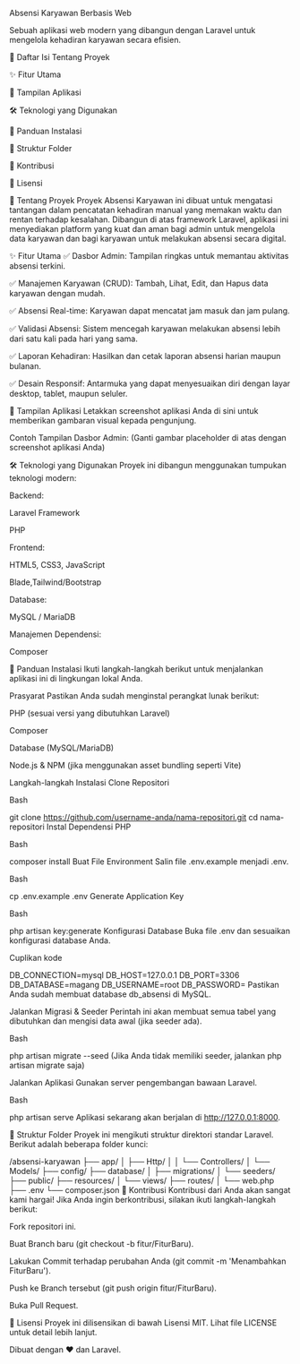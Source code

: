 Absensi Karyawan Berbasis Web

Sebuah aplikasi web modern yang dibangun dengan Laravel untuk mengelola kehadiran karyawan secara efisien.

📜 Daftar Isi
Tentang Proyek

✨ Fitur Utama

📸 Tampilan Aplikasi

🛠️ Teknologi yang Digunakan

🚀 Panduan Instalasi

📂 Struktur Folder

🤝 Kontribusi

📝 Lisensi

🎯 Tentang Proyek
Proyek Absensi Karyawan ini dibuat untuk mengatasi tantangan dalam pencatatan kehadiran manual yang memakan waktu dan rentan terhadap kesalahan. Dibangun di atas framework Laravel, aplikasi ini menyediakan platform yang kuat dan aman bagi admin untuk mengelola data karyawan dan bagi karyawan untuk melakukan absensi secara digital.

✨ Fitur Utama
✅ Dasbor Admin: Tampilan ringkas untuk memantau aktivitas absensi terkini.

✅ Manajemen Karyawan (CRUD): Tambah, Lihat, Edit, dan Hapus data karyawan dengan mudah.

✅ Absensi Real-time: Karyawan dapat mencatat jam masuk dan jam pulang.

✅ Validasi Absensi: Sistem mencegah karyawan melakukan absensi lebih dari satu kali pada hari yang sama.

✅ Laporan Kehadiran: Hasilkan dan cetak laporan absensi harian maupun bulanan.

✅ Desain Responsif: Antarmuka yang dapat menyesuaikan diri dengan layar desktop, tablet, maupun seluler.

📸 Tampilan Aplikasi
Letakkan screenshot aplikasi Anda di sini untuk memberikan gambaran visual kepada pengunjung.

Contoh Tampilan Dasbor Admin:
(Ganti gambar placeholder di atas dengan screenshot aplikasi Anda)

🛠️ Teknologi yang Digunakan
Proyek ini dibangun menggunakan tumpukan teknologi modern:

Backend:

Laravel Framework

PHP

Frontend:

HTML5, CSS3, JavaScript

Blade,Tailwind/Bootstrap

Database:

MySQL / MariaDB

Manajemen Dependensi:

Composer

🚀 Panduan Instalasi
Ikuti langkah-langkah berikut untuk menjalankan aplikasi ini di lingkungan lokal Anda.

Prasyarat
Pastikan Anda sudah menginstal perangkat lunak berikut:

PHP (sesuai versi yang dibutuhkan Laravel)

Composer

Database (MySQL/MariaDB)

Node.js & NPM (jika menggunakan asset bundling seperti Vite)

Langkah-langkah Instalasi
Clone Repositori

Bash

git clone https://github.com/username-anda/nama-repositori.git
cd nama-repositori
Instal Dependensi PHP

Bash

composer install
Buat File Environment
Salin file .env.example menjadi .env.

Bash

cp .env.example .env
Generate Application Key

Bash

php artisan key:generate
Konfigurasi Database
Buka file .env dan sesuaikan konfigurasi database Anda.

Cuplikan kode

DB_CONNECTION=mysql
DB_HOST=127.0.0.1
DB_PORT=3306
DB_DATABASE=magang
DB_USERNAME=root
DB_PASSWORD=
Pastikan Anda sudah membuat database db_absensi di MySQL.

Jalankan Migrasi & Seeder
Perintah ini akan membuat semua tabel yang dibutuhkan dan mengisi data awal (jika seeder ada).

Bash

php artisan migrate --seed
(Jika Anda tidak memiliki seeder, jalankan php artisan migrate saja)

Jalankan Aplikasi
Gunakan server pengembangan bawaan Laravel.

Bash

php artisan serve
Aplikasi sekarang akan berjalan di http://127.0.0.1:8000.

📂 Struktur Folder
Proyek ini mengikuti struktur direktori standar Laravel. Berikut adalah beberapa folder kunci:

/absensi-karyawan
├── app/
│   ├── Http/
│   │   └── Controllers/
│   └── Models/
├── config/
├── database/
│   ├── migrations/
│   └── seeders/
├── public/
├── resources/
│   └── views/
├── routes/
│   └── web.php
├── .env
└── composer.json
🤝 Kontribusi
Kontribusi dari Anda akan sangat kami hargai! Jika Anda ingin berkontribusi, silakan ikuti langkah-langkah berikut:

Fork repositori ini.

Buat Branch baru (git checkout -b fitur/FiturBaru).

Lakukan Commit terhadap perubahan Anda (git commit -m 'Menambahkan FiturBaru').

Push ke Branch tersebut (git push origin fitur/FiturBaru).

Buka Pull Request.

📝 Lisensi
Proyek ini dilisensikan di bawah Lisensi MIT. Lihat file LICENSE untuk detail lebih lanjut.


Dibuat dengan ❤️ dan Laravel.
